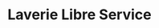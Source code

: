 ---
title: "Laverie Libre Service"
url: /paris/laverie-libre-service-boulevard-bessieres/
shop: Wäscherei
---
